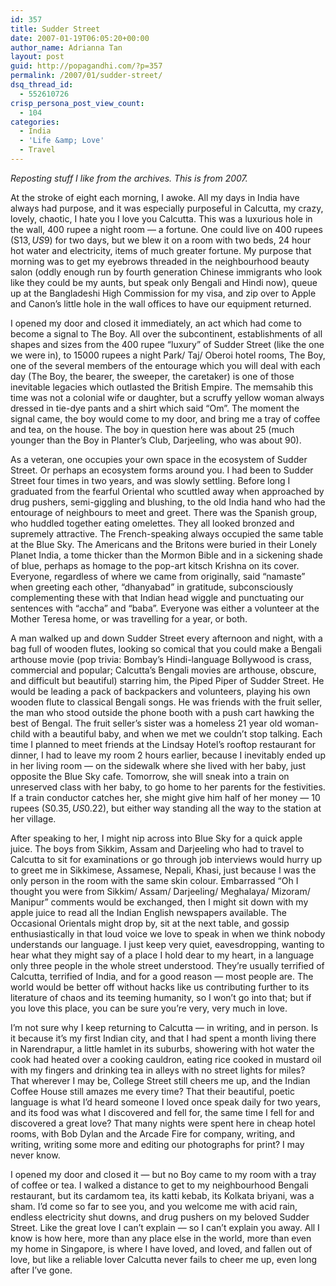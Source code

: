 ```yaml
---
id: 357
title: Sudder Street
date: 2007-01-19T06:05:20+00:00
author_name: Adrianna Tan
layout: post
guid: http://popagandhi.com/?p=357
permalink: /2007/01/sudder-street/
dsq_thread_id:
  - 552610726
crisp_persona_post_view_count:
  - 104
categories:
  - India
  - 'Life &amp; Love'
  - Travel
---
```

_Reposting stuff I like from the archives. This is from 2007._

At the stroke of eight each morning, I awoke. All my days in India have always had purpose, and it was especially purposeful in Calcutta, my crazy, lovely, chaotic, I hate you I love you Calcutta. This was a luxurious hole in the wall, 400 rupee a night room — a fortune. One could live on 400 rupees (S$13, US$9) for two days, but we blew it on a room with two beds, 24 hour hot water and electricity, items of much greater fortune. My purpose that morning was to get my eyebrows threaded in the neighbourhood beauty salon (oddly enough run by fourth generation Chinese immigrants who look like they could be my aunts, but speak only Bengali and Hindi now), queue up at the Bangladeshi High Commission for my visa, and zip over to Apple and Canon’s little hole in the wall offices to have our equipment returned.

I opened my door and closed it immediately, an act which had come to become a signal to The Boy. All over the subcontinent, establishments of all shapes and sizes from the 400 rupee “luxury” of Sudder Street (like the one we were in), to 15000 rupees a night Park/ Taj/ Oberoi hotel rooms, The Boy, one of the several members of the entourage which you will deal with each day (The Boy, the bearer, the sweeper, the caretaker) is one of those inevitable legacies which outlasted the British Empire. The memsahib this time was not a colonial wife or daughter, but a scruffy yellow woman always dressed in tie-dye pants and a shirt which said “Om”. The moment the signal came, the boy would come to my door, and bring me a tray of coffee and tea, on the house. The boy in question here was about 25 (much younger than the Boy in Planter’s Club, Darjeeling, who was about 90).

As a veteran, one occupies your own space in the ecosystem of Sudder Street. Or perhaps an ecosystem forms around you. I had been to Sudder Street four times in two years, and was slowly settling. Before long I graduated from the fearful Oriental who scuttled away when approached by drug pushers, semi-giggling and blushing, to the old India hand who had the entourage of neighbours to meet and greet. There was the Spanish group, who huddled together eating omelettes. They all looked bronzed and supremely attractive. The French-speaking always occupied the same table at the Blue Sky. The Americans and the Britons were buried in their Lonely Planet India, a tome thicker than the Mormon Bible and in a sickening shade of blue, perhaps as homage to the pop-art kitsch Krishna on its cover. Everyone, regardless of where we came from originally, said “namaste” when greeting each other, “dhanyabad” in gratitude, subconsciously complementing these with that Indian head wiggle and punctuating our sentences with “accha” and “baba”. Everyone was either a volunteer at the Mother Teresa home, or was travelling for a year, or both.

A man walked up and down Sudder Street every afternoon and night, with a bag full of wooden flutes, looking so comical that you could make a Bengali arthouse movie (pop trivia: Bombay’s Hindi-language Bollywood is crass, commercial and popular; Calcutta’s Bengali movies are arthouse, obscure, and difficult but beautiful) starring him, the Piped Piper of Sudder Street. He would be leading a pack of backpackers and volunteers, playing his own wooden flute to classical Bengali songs. He was friends with the fruit seller, the man who stood outside the phone booth with a push cart hawking the best of Bengal. The fruit seller’s sister was a homeless 21 year old woman-child with a beautiful baby, and when we met we couldn’t stop talking. Each time I planned to meet friends at the Lindsay Hotel’s rooftop restaurant for dinner, I had to leave my room 2 hours earlier, because I inevitably ended up in her living room — on the sidewalk where she lived with her baby, just opposite the Blue Sky cafe. Tomorrow, she will sneak into a train on unreserved class with her baby, to go home to her parents for the festivities. If a train conductor catches her, she might give him half of her money — 10 rupees (S$0.35, US$0.22), but either way standing all the way to the station at her village.

After speaking to her, I might nip across into Blue Sky for a quick apple juice. The boys from Sikkim, Assam and Darjeeling who had to travel to Calcutta to sit for examinations or go through job interviews would hurry up to greet me in Sikkimese, Assamese, Nepali, Khasi, just because I was the only person in the room with the same skin colour. Embarrassed “Oh I thought you were from Sikkim/ Assam/ Darjeeling/ Meghalaya/ Mizoram/ Manipur” comments would be exchanged, then I might sit down with my apple juice to read all the Indian English newspapers available. The Occasional Orientals might drop by, sit at the next table, and gossip enthusiastically in that loud voice we love to speak in when we think nobody understands our language. I just keep very quiet, eavesdropping, wanting to hear what they might say of a place I hold dear to my heart, in a language only three people in the whole street understood. They’re usually terrified of Calcutta, terrified of India, and for a good reason — most people are. The world would be better off without hacks like us contributing further to its literature of chaos and its teeming humanity, so I won’t go into that; but if you love this place, you can be sure you’re very, very much in love.

I’m not sure why I keep returning to Calcutta — in writing, and in person. Is it because it’s my first Indian city, and that I had spent a month living there in Narendrapur, a little hamlet in its suburbs, showering with hot water the cook had heated over a cooking cauldron, eating rice cooked in mustard oil with my fingers and drinking tea in alleys with no street lights for miles? That wherever I may be, College Street still cheers me up, and the Indian Coffee House still amazes me every time? That their beautiful, poetic language is what I’d heard someone I loved once speak daily for two years, and its food was what I discovered and fell for, the same time I fell for and discovered a great love? That many nights were spent here in cheap hotel rooms, with Bob Dylan and the Arcade Fire for company, writing, and writing, writing some more and editing our photographs for print? I may never know.

I opened my door and closed it — but no Boy came to my room with a tray of coffee or tea. I walked a distance to get to my neighbourhood Bengali restaurant, but its cardamom tea, its katti kebab, its Kolkata briyani, was a sham. I’d come so far to see you, and you welcome me with acid rain, endless electricity shut downs, and drug pushers on my beloved Sudder Street. Like the great love I can’t explain — so I can’t explain you away. All I know is how here, more than any place else in the world, more than even my home in Singapore, is where I have loved, and loved, and fallen out of love, but like a reliable lover Calcutta never fails to cheer me up, even long after I’ve gone.
